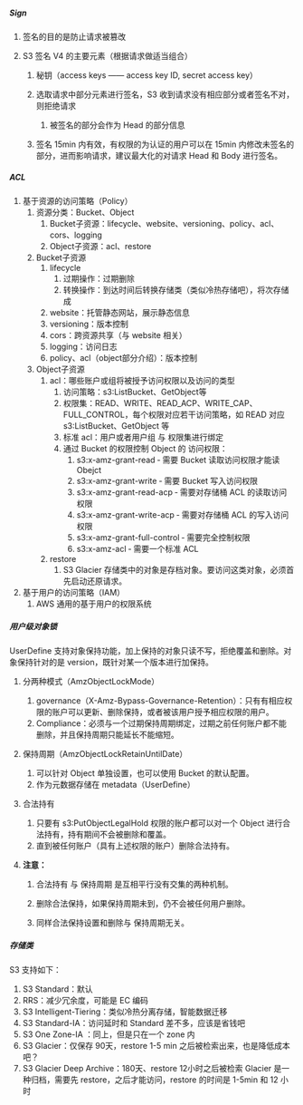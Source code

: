 ##### Sign

1. 签名的目的是防止请求被篡改

2. S3 签名 V4 的主要元素（根据请求做适当组合）

   1. 秘钥（access keys —— access key ID, secret access key）

   2. 选取请求中部分元素进行签名，S3 收到请求没有相应部分或者签名不对，则拒绝请求

      1. 被签名的部分会作为 Head 的部分信息

   3. 签名 15min 内有效，有权限的为认证的用户可以在 15min 内修改未签名的部分，进而影响请求，建议最大化的对请求 Head 和 Body 进行签名。

      

##### ACL

1. 基于资源的访问策略（Policy）
   1. 资源分类：Bucket、Object
      1. Bucket子资源：lifecycle、website、versioning、policy、acl、cors、logging
      2. Object子资源：acl、restore
   2. Bucket子资源
      1. lifecycle
         1. 过期操作：过期删除
         2. 转换操作：到达时间后转换存储类（类似冷热存储吧），将次存储成
      2. website：托管静态网站，展示静态信息
      3. versioning：版本控制
      4. cors：跨资源共享（与 website 相关）
      5. logging：访问日志
      6. policy、acl（object部分介绍）：版本控制
   3. Object子资源
      1. acl：哪些账户或组将被授予访问权限以及访问的类型
         1. 访问策略：s3:ListBucket、GetObject等
         2. 权限集：READ、WRITE、READ_ACP、WRITE_CAP、FULL_CONTROL，每个权限对应若干访问策略，如 READ 对应 s3:ListBucket、GetObject 等
         3. 标准 acl：用户或者用户组 与 权限集进行绑定
         4. 通过 Bucket 的权限控制 Object 的 访问权限：
            1. s3:x-amz-grant-read ‐ 需要 Bucket 读取访问权限才能读 Obejct
            2. s3:x-amz-grant-write ‐ 需要 Bucket 写入访问权限
            3. s3:x-amz-grant-read-acp ‐ 需要对存储桶 ACL 的读取访问权限
            4. s3:x-amz-grant-write-acp ‐ 需要对存储桶 ACL 的写入访问权限
            5. s3:x-amz-grant-full-control ‐ 需要完全控制权限
            6. s3:x-amz-acl ‐ 需要一个标准 ACL
      2. restore
         1. S3 Glacier 存储类中的对象是存档对象。要访问这类对象，必须首先启动还原请求。
2. 基于用户的访问策略（IAM）
   1. AWS 通用的基于用户的权限系统



##### 用户级对象锁

UserDefine 支持对象保持功能，加上保持的对象只读不写，拒绝覆盖和删除。对象保持针对的是 version，既针对某一个版本进行加保持。

1. 分两种模式（AmzObjectLockMode）

   1. governance（X-Amz-Bypass-Governance-Retention）：只有有相应权限的账户可以更新、删除保持，或者被该用户授予相应权限的用户。
   2. Compliance：必须与一个过期保持周期绑定，过期之前任何账户都不能删除，并且保持周期只能延长不能缩短。

2. 保持周期（AmzObjectLockRetainUntilDate）

   1. 可以针对 Object 单独设置，也可以使用 Bucket 的默认配置。
   2. 作为元数据存储在 metadata（UserDefine）

3. 合法持有

   1. 只要有 s3:PutObjectLegalHold 权限的账户都可以对一个 Object 进行合法持有，持有期间不会被删除和覆盖。
   2. 直到被任何账户（具有上述权限的账户）删除合法持有。

4. **注意：**

   1. 合法持有 与 保持周期 是互相平行没有交集的两种机制。

   2. 删除合法保持，如果保持周期未到，仍不会被任何用户删除。

   3. 同样合法保持设置和删除与 保持周期无关。

      

##### 存储类

S3 支持如下：

1. S3 Standard：默认
2. RRS：减少冗余度，可能是 EC 编码
3. S3 Intelligent-Tiering：类似冷热分离存储，智能数据迁移
4. S3 Standard-IA：访问延时和 Standard 差不多，应该是省钱吧
5. S3 One Zone-IA ：同上，但是只在一个 zone 内
6. S3 Glacier：仅保存 90天，restore 1-5 min 之后被检索出来，也是降低成本吧？
7. S3 Glacier Deep Archive：180天、restore 12小时之后被检索
   Glacier 是一种归档，需要先 restore，之后才能访问，restore 的时间是 1-5min 和 12 小时